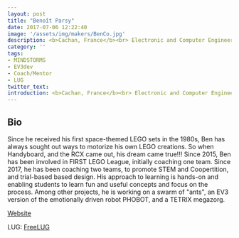 ```yaml
---
layout: post
title: "Benoît Parsy"
date: 2017-07-06 12:22:40
image: '/assets/img/makers/BenCo.jpg'
description: <b>Cachan, France</b><br> Electronic and Computer Engineer - French Civil Aviation Administration
category: ''
tags:
- MINDSTORMS
- EV3dev
- Coach/Mentor
- LUG
twitter_text:
introduction: <b>Cachan, France</b><br> Electronic and Computer Engineer - French Civil Aviation Administration
---
```




## Bio

Since he received his first space-themed LEGO sets in the 1980s, Ben has always sought out ways to motorize his own LEGO creations. So when Handyboard, and the RCX came out, his dream came true!!! Since 2015, Ben has been involved in FIRST LEGO League, initially coaching one team. Since 2017, he has been coaching two teams, to promote STEM and Coopertition, and trial-based based design. His approach to learning is hands-on and enabling students to learn fun and useful concepts and focus on the process. Among other projects, he is working on a swarm of "ants", an EV3 version of the emotionally driven robot PHOBOT, and a TETRIX megazorg.

[Website](https://pbenco.wordpress.com/)

LUG: [FreeLUG](https://freelug.org/)
